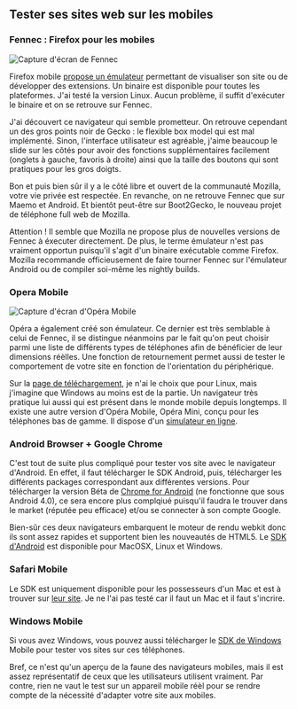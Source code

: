 <!--VarStream
title=Tester ses sites web sur les mobiles
description=On ne peut pas toujours s'offrir un téléphone haut de gamme pour\
 tester son site web. Heureusement, les émulateurs sont là !
shortTitle=Tester son site mobile
shortDesc=Voir les astuces pour tester son site mobile
published=2012-05-09T19:47:14.000Z
lang=fr
location=FR
keywords.+=Outils
categories.+=keywords.*
-->

## Tester ses sites web sur les mobiles

### Fennec : Firefox pour les mobiles

![Capture d'écran de Fennec](http://www.insertafter.com/images/sans_titre.png)

Firefox mobile
 [propose un émulateur](http://www.mozilla.org/fr/mobile/ "Voir le site de Firefox Mobile")
 permettant de visualiser son site ou de développer des extensions. Un binaire
 est disponible pour toutes les plateformes. J'ai testé la version Linux. Aucun
 problème, il suffit d'exécuter le binaire et on se retrouve sur Fennec.

J'ai découvert ce navigateur qui semble prometteur. On retrouve cependant un
 des gros points noir de Gecko : le flexible box model qui est mal implémenté.
 Sinon, l'interface utilisateur est agréable, j'aime beaucoup le slide sur les
 côtés pour avoir des fonctions supplémentaires facilement (onglets à gauche,
 favoris à droite) ainsi que la taille des boutons qui sont pratiques pour les
 gros doigts.

Bon et puis bien sûr il y a le côté libre et ouvert de la communauté Mozilla,
 votre vie privée est respectée. En revanche, on ne retrouve Fennec que sur
 Maemo et Android. Et bientôt peut-être sur Boot2Gecko, le nouveau projet de
 téléphone full web de Mozilla.

Attention ! Il semble que Mozilla ne propose plus de nouvelles versions de
 Fennec à éxecuter directement. De plus, le terme émulateur n'est pas vraiment
 opportun puisqu'il s'agit d'un binaire exécutable comme Firefox. Mozilla
 recommande officieusement de faire tourner Fennec sur l'émulateur Android
 ou de compiler soi-même les nightly builds.

### Opera Mobile

![Capture d'écran d'Opéra Mobile](http://www.insertafter.com/images/4moys3w8.defaultmoz-screenshot.jpg)

Opéra a également créé son émulateur. Ce dernier est très semblable à celui de
 Fennec, il se distingue néanmoins par le fait qu'on peut choisir parmi une
 liste de différents types de téléphones afin de bénéficier de leur dimensions
 réèlles. Une fonction de retournement permet aussi de tester le comportement
 de votre site en fonction de l'orientation du périphérique.

Sur la [page de téléchargement](http://www.opera.com/developer/tools/mobile/ "Télécharger l'émulateur Opéra"),
 je n'ai le choix que pour Linux, mais j'imagine que Windows au moins est de la
 partie. Un navigateur très pratique lui aussi qui est présent dans le monde
 mobile depuis longtemps. Il existe une autre version d'Opéra Mobile, Opéra
 Mini, conçu pour les téléphones bas de gamme. Il dispose d'un
 [simulateur en ligne](http://www.opera.com/developer/tools/mini/ "Voir le similateur").

 ### Android Browser + Google Chrome

C'est tout de suite plus compliqué pour tester vos site avec le navigateur
 d'Android. En effet, il faut télécharger le SDK Android, puis, télécharger
 les différents packages correspondant aux différentes versions. Pour
 télécharger la version Béta de
 [Chrome for Android](http://www.google.com/intl/en/chrome/android/ "Voir la page dédiée à Chrome For Android")
 (ne fonctionne que sous Android 4.0), ce sera encore plus complqiué puisqu'il
 faudra le trouver dans le market (réputée peu efficace) et/ou se connecter
 à son compte Google.

Bien-sûr ces deux navigateurs embarquent le moteur de rendu webkit donc ils
 sont assez rapides et supportent bien les nouveautés de HTML5. Le
 [SDK d'Android](http://developer.android.com/sdk/index.html "Télécharger le SDK Android")
 est disponible pour MacOSX, Linux et Windows.

### Safari Mobile

Le SDK est uniquement disponible pour les possesseurs d'un Mac et est à trouver
 sur [leur site](https://developer.apple.com/ "Voir le site des développeurs Apple").
 Je ne l'ai pas testé car il faut un Mac et il faut s'incrire.

### Windows Mobile

Si vous avez Windows, vous pouvez aussi télécharger le
 [SDK de Windows](http://msdn.microsoft.com/en-us/windowsmobile "Voir la page du SDK Windows Mobile")
 Mobile pour tester vos sites sur ces téléphones.

Bref, ce n'est qu'un aperçu de la faune des navigateurs mobiles, mais il est
 assez représentatif de ceux que les utilisateurs utilisent vraiment. Par
 contre, rien ne vaut le test sur un appareil mobile réèl pour se rendre
 compte de la nécessité d'adapter votre site aux mobiles.
